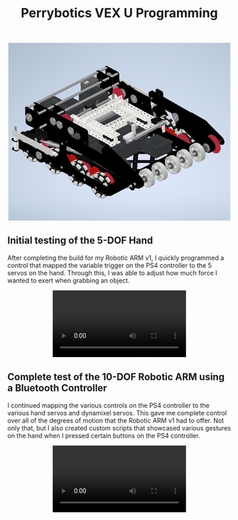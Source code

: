 <div id="top"></div>
<h1 align="center">Perrybotics VEX U Programming</h1>
<br />
<div align="center">

</p>
<img src="images\robotCAD.png?" width="500" height="400">
</div>

## Initial testing of the 5-DOF Hand

After completing the build for my Robotic ARM v1, I quickly programmed a control that mapped the variable trigger on the PS4 controller to the 5 servos on the hand. Through this, I was able to adjust how much force I wanted to exert when grabbing an object. 

<div align="center">
  <video src=https://github.com/user-attachments/assets/cd6475fe-c209-4ee7-a7b4-23261602fb6f />
</div>
  
## Complete test of the 10-DOF Robotic ARM using a Bluetooth Controller

I continued mapping the various controls on the PS4 controller to the various hand servos and dynamixel servos. This gave me complete control over all of the degrees of motion that the Robotic ARM v1 had to offer. Not only that, but I also created custom scripts that showcased various gestures on the hand when I pressed certain buttons on the PS4 controller. 

<div align="center">
  <video src=https://github.com/user-attachments/assets/455aea28-5d34-44c8-955e-67ec9d0e73e5 />
</div>
